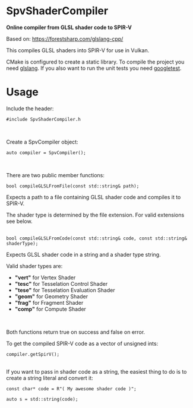 # SpvShaderCompiler
**Online compiler from GLSL shader code to SPIR-V**

Based on: https://forestsharp.com/glslang-cpp/

This compiles GLSL shaders into SPIR-V for use in Vulkan. 

CMake is configured to create a static library. To compile the project you need [glslang](https://github.com/KhronosGroup/glslang). If you also want to run the unit tests you need [googletest](https://github.com/google/googletest).
<br/>

# Usage

Include the header:

```
#include SpvShaderCompiler.h
```
<br/>

Create a SpvCompiler object:

```
auto compiler = SpvCompiler();
```
<br/>

There are two public member functions:

```
bool compileGLSLFromFile(const std::string& path);
```
Expects a path to a file containing GLSL shader code and compiles it to SPIR-V.

The shader type is determined by the file extension. For valid extensions see below.
<br/>
<br/>

```
bool compileGLSLFromCode(const std::string& code, const std::string& shaderType);
```
Expects GLSL shader code in a string and a shader type string.
<br/>

Valid shader types are:
- **"vert"** for Vertex Shader
- **"tesc"** for Tesselation Control Shader
- **"tese"** for Tesselation Evaluation Shader
- **"geom"** for Geometry Shader
- **"frag"** for Fragment Shader
- **"comp"** for Compute Shader
<br/>

Both functions return true on success and false on error.
<br/>

To get the compiled SPIR-V code as a vector of unsigned ints:

```
compiler.getSpirV();
```
<br/>
If you want to pass in shader code as a string, the easiest thing to do is to create a string literal and convert it:

```
const char* code = R"( My awesome shader code )";

auto s = std::string(code);
```

